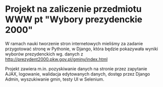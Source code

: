 # Projekt na zaliczenie przedmiotu WWW pt "Wybory prezydenckie 2000"
W ramach nauki tworzenie stron internetowych mieliśmy za zadanie przygotować stronę w Pythonie, w Django, która będzie pokazywała wyniki wyborów prezydenckich wg. danych z <http://prezydent2000.pkw.gov.pl/gminy/index.html>

Projekt zawiera m.in. pozyskiwanie danych na stronie przez zapytanie AJAX, logowanie, walidacja edytowanych danych, dostęp przez Django Admin, wyszukiwanie gmin, testy UI w Selenium.
